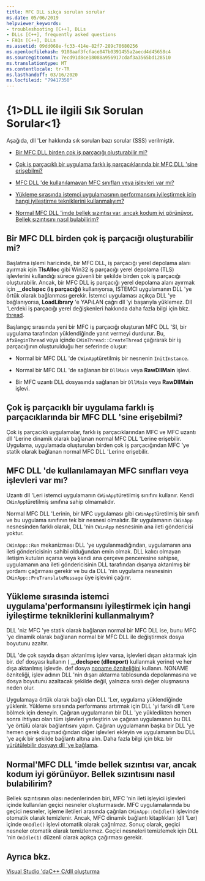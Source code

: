 ```yaml
---
title: MFC DLL sıkça sorulan sorular
ms.date: 05/06/2019
helpviewer_keywords:
- troubleshooting [C++], DLLs
- DLLs [C++], frequently asked questions
- FAQs [C++], DLLs
ms.assetid: 09dd068e-fc33-414e-82f7-289c70680256
ms.openlocfilehash: 9108aaf3fcface847b0391455a2aecd4d45658c4
ms.sourcegitcommit: 7ecd91d8ce18088a956917cdaf3a3565bd128510
ms.translationtype: MT
ms.contentlocale: tr-TR
ms.lasthandoff: 03/16/2020
ms.locfileid: "79417350"
---
```

# <a name="dll-frequently-asked-questions"></a>{1&gt;DLL ile ilgili Sık Sorulan Sorular&lt;1}

Aşağıda, dll 'Ler hakkında sık sorulan bazı sorular (SSS) verilmiştir.

- [Bir MFC DLL birden çok iş parçacığı oluşturabilir mi?](#mfc_multithreaded_1)

- [Çok iş parçacıklı bir uygulama farklı iş parçacıklarında bir MFC DLL 'sine erişebilmi?](#mfc_multithreaded_2)

- [MFC DLL 'de kullanılamayan MFC sınıfları veya işlevleri var mı?](#mfc_prohibited_classes)

- [Yükleme sırasında istemci uygulamasının performansını iyileştirmek için hangi iyileştirme tekniklerini kullanmalıyım?](#mfc_optimization)

- [Normal MFC DLL 'imde bellek sızıntısı var, ancak kodum iyi görünüyor. Bellek sızıntısını nasıl bulabilirim?](#memory_leak)

## <a name="mfc_multithreaded_1"></a>Bir MFC DLL birden çok iş parçacığı oluşturabilir mi?

Başlatma işlemi haricinde, bir MFC DLL, iş parçacığı yerel depolama alanı ayırmak için **TlsAlloc** gibi Win32 iş parçacığı yerel depolama (TLS) işlevlerini kullandığı sürece güvenli bir şekilde birden çok iş parçacığı oluşturabilir. Ancak, bir MFC DLL iş parçacığı yerel depolama alanı ayırmak için **__declspec (iş parçacığı)** kullanıyorsa, ISTEMCI uygulamanın DLL 'ye örtük olarak bağlanması gerekir. İstemci uygulaması açıkça DLL 'ye bağlanıyorsa, **LoadLibrary** 'e YAPıLAN çağrı dll 'yi başarıyla yüklemez. Dll 'Lerdeki iş parçacığı yerel değişkenleri hakkında daha fazla bilgi için bkz. [thread](../cpp/thread.md).

Başlangıç sırasında yeni bir MFC iş parçacığı oluşturan MFC DLL 'SI, bir uygulama tarafından yüklendiğinde yanıt vermeyi durdurur. Bu, `AfxBeginThread` veya içinde `CWinThread::CreateThread` çağırarak bir iş parçacığının oluşturulduğu her seferinde oluşur:

- Normal bir MFC DLL 'de `CWinApp`türetilmiş bir nesnenin `InitInstance`.

- Normal bir MFC DLL 'de sağlanan bir `DllMain` veya **RawDllMain** işlevi.

- Bir MFC uzantı DLL dosyasında sağlanan bir `DllMain` veya **RawDllMain** işlevi.

## <a name="mfc_multithreaded_2"></a>Çok iş parçacıklı bir uygulama farklı iş parçacıklarında bir MFC DLL 'sine erişebilmi?

Çok iş parçacıklı uygulamalar, farklı iş parçacıklarından MFC ve MFC uzantı dll 'Lerine dinamik olarak bağlanan normal MFC DLL 'Lerine erişebilir. Uygulama, uygulamada oluşturulan birden çok iş parçacığından MFC 'ye statik olarak bağlanan normal MFC DLL 'Lerine erişebilir.

## <a name="mfc_prohibited_classes"></a>MFC DLL 'de kullanılamayan MFC sınıfları veya işlevleri var mı?

Uzantı dll 'Leri istemci uygulamanın `CWinApp`türetilmiş sınıfını kullanır. Kendi `CWinApp`türetilmiş sınıfına sahip olmamalıdır.

Normal MFC DLL 'Lerinin, bir MFC uygulaması gibi `CWinApp`türetilmiş bir sınıfı ve bu uygulama sınıfının tek bir nesnesi olmalıdır. Bir uygulamanın `CWinApp` nesnesinden farklı olarak, DLL 'nin `CWinApp` nesnesinin ana ileti göndericisi yoktur.

`CWinApp::Run` mekanizması DLL 'ye uygulanmadığından, uygulamanın ana ileti göndericisinin sahibi olduğundan emin olmak. DLL kalıcı olmayan iletişim kutuları açarsa veya kendi ana çerçeve penceresine sahipse, uygulamanın ana ileti göndericisinin DLL tarafından dışarıya aktarılmış bir yordamı çağırması gerekir ve bu da DLL 'nin uygulama nesnesinin `CWinApp::PreTranslateMessage` üye işlevini çağırır.

## <a name="mfc_optimization"></a>Yükleme sırasında istemci uygulama&#39;performansını iyileştirmek için hangi iyileştirme tekniklerini kullanmalıyım?

DLL 'niz MFC 'ye statik olarak bağlanan normal bir MFC DLL ise, bunu MFC 'ye dinamik olarak bağlanan normal bir MFC DLL ile değiştirmek dosya boyutunu azaltır.

DLL 'de çok sayıda dışarı aktarılmış işlev varsa, işlevleri dışarı aktarmak için bir. def dosyası kullanın ( **__declspec (dllexport)** kullanmak yerine) ve her dışa aktarılmış işlevde. def dosya [noname özniteliğini](exporting-functions-from-a-dll-by-ordinal-rather-than-by-name.md) kullanın. NONAME özniteliği, işlev adının DLL 'nin dışarı aktarma tablosunda depolanmasına ve dosya boyutunu azaltacak şekilde değil, yalnızca sıralı değer oluşmasına neden olur.

Uygulamaya örtük olarak bağlı olan DLL 'Ler, uygulama yüklendiğinde yüklenir. Yükleme sırasında performansı artırmak için DLL 'yi farklı dll 'Lere bölmek için deneyin. Çağıran uygulamanın bir DLL 'ye yükledikten hemen sonra ihtiyacı olan tüm işlevleri yerleştirin ve çağıran uygulamanın bu DLL 'ye örtülü olarak bağlantısını yapın. Çağıran uygulamanın başka bir DLL 'ye hemen gerek duymadığından diğer işlevleri ekleyin ve uygulamanın bu DLL 'ye açık bir şekilde bağlantı altına alın. Daha fazla bilgi için bkz. bir [yürütülebilir dosyayı dll 'ye bağlama](linking-an-executable-to-a-dll.md#determining-which-linking-method-to-use).

## <a name="memory_leak"></a>Normal&#39;MFC DLL 'imde bellek sızıntısı var, ancak kodum iyi görünüyor. Bellek sızıntısını nasıl bulabilirim?

Bellek sızıntısının olası nedenlerinden biri, MFC 'nin ileti işleyici işlevleri içinde kullanılan geçici nesneler oluşturmasıdır. MFC uygulamalarında bu geçici nesneler, işleme iletileri arasında çağrılan `CWinApp::OnIdle()` işlevinde otomatik olarak temizlenir. Ancak, MFC dinamik bağlantı kitaplıkları (dll 'Ler) içinde `OnIdle()` işlevi otomatik olarak çağrılmaz. Sonuç olarak, geçici nesneler otomatik olarak temizlenmez. Geçici nesneleri temizlemek için DLL 'nin `OnIdle(1)` düzenli olarak açıkça çağırması gerekir.

## <a name="see-also"></a>Ayrıca bkz.

[Visual Studio 'daC++ C/dll oluşturma](dlls-in-visual-cpp.md)
